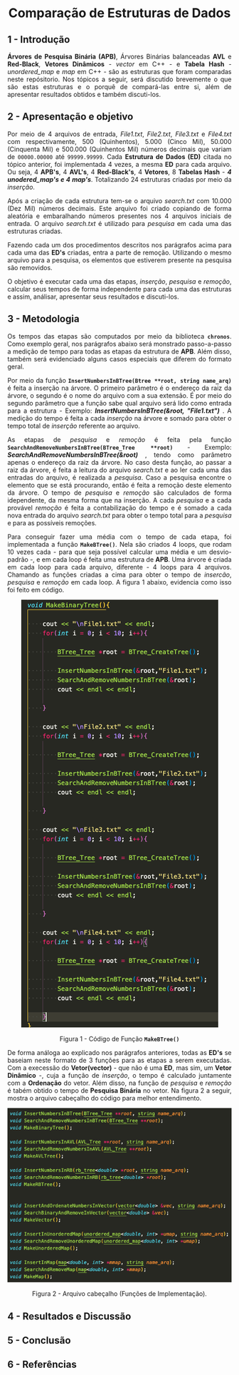 <div align="justify">

<div align="center">

# Comparação de Estruturas de Dados 

</div>

## 1 - Introdução

**Árvores de Pesquisa Binária (APB)**, Árvores Binárias balanceadas **AVL** e **Red-Black**, **Vetores Dinâmicos** - *vector* em C++ - e **Tabela Hash** - *unordered_map* e *map* em C++ - são as estruturas que foram comparadas neste repósitorio. Nos tópicos a seguir, será discutido brevemente o que são estas estruturas e o porquê de compará-las entre si, além de apresentar resultados obtidos e também discuti-los.

## 2 - Apresentação e objetivo

Por meio de 4 arquivos de entrada, *File1.txt*, *File2.txt*, *File3.txt* e *File4.txt* com respectivamente, 500 (Quinhentos), 5.000 (Cinco Mil), 50.000 (Cinquenta Mil) e 500.000 (Quinhentos Mil) números decimais que variam de `00000.00000` até `99999.99999`. Cada **Estrutura de Dados (ED)** citada no tópico anterior, foi implementada 4 vezes, a mesma  **ED** para cada arquivo. Ou seja, 4 **APB's**, 4 **AVL's**, 4 **Red-Black's**, 4 **Vetores**, 8 **Tabelas Hash** - ***4 unodered_map's e 4 map's***. Totalizando 24 estruturas criadas por meio da *inserção*.

Após a criação de cada estrutura tem-se o arquivo *search.txt* com 10.000 (Dez Mil) números decimais. Este arquivo foi criado copiando de forma aleatória e embaralhando números presentes nos 4 arquivos iniciais de entrada. O arquivo *search.txt*  é utilizado para *pesquisa* em cada uma das estruturas criadas.

Fazendo cada um dos procedimentos descritos nos parágrafos acima para cada uma das **ED's** criadas, entra a parte de remoção. Utilizando o mesmo arquivo para a pesquisa, os elementos que estiverem presente na pesquisa são removidos.

O objetivo é executar cada uma das etapas, *inserção*, *pesquisa* e *remoção*, calcular seus tempos de forma independente para cada uma das estruturas e assim, análisar, apresentar seus resultados e discuti-los.

## 3 - Metodologia

Os tempos das etapas são computados por meio da biblioteca **`chronos`**. Como exemplo geral, nos parágrafos abaixo será monstrado passo-a-passo a medição de tempo para todas as etapas da estrutura de **APB**. Além disso, também será evidenciado alguns casos especiais que diferem do formato geral.

Por meio da função **`InsertNumbersInBTree(Btree **root, string name_arq)`** é feita a inserção na árvore. O primeiro parâmetro é o endereço da raiz da árvore, o segundo é o nome do arquivo com a sua extensão. É por meio do segundo parâmetro que a função sabe qual arquivo será lido como entrada para a estrutura - Exemplo: ***InsertNumbersInBTree(&root, "File1.txt")*** . A medição do tempo é feita a cada *inserção* na árvore e somado para obter o tempo total de *inserção* referente ao arquivo.

As etapas de *pesquisa* e *remoção* é feita pela função  **`SearchAndRemoveNumbersInBTree(BTree_Tree **root)`** - Exemplo: ***SearchAndRemoveNumbersInBTree(&root)*** , tendo como parâmetro apenas o endereço da raiz da árvore. No caso desta função, ao passar a raiz da árvore, é feita a leitura do arquivo *search.txt* e ao ler cada uma das entradas do arquivo, é realizada a *pesquisa*. Caso a pesquisa encontre o elemento que se está procurando, então é feita a remoção deste elemento da árvore. O tempo de *pesquisa* e *remoção* são calculados de forma idependente, da mesma forma que na inserção. A cada *pesquisa* e a cada provável *remoção* é feita a contabilização do tempo e é somado a cada nova entrada do arquivo *search.txt* para obter o tempo total para a *pesquisa* e para as possíveis remoções.

Para conseguir fazer uma média com o tempo de cada etapa, foi implementada a função **`MakeBTree()`**. Nela são criados 4 loops, que rodam 10 vezes cada - para que seja possível calcular uma média e um desvio-padrão -, e em cada loop é feita uma estrutura de **APB**. Uma árvore é criada em cada loop para cada arquivo, diferente - 4 loops para 4 arquivos. Chamando as funções criadas a cima para obter o tempo de *insercão*, *pesquisa* e *remoção* em cada loop. A figura 1 abaixo, evidencia como isso foi feito em código.

<div align="center">

![make](./assets/makebtree.png "makebtree.png")

Figura 1 - Código de Função **`MakeBTree()`**
</div>

De forma análoga ao explicado nos parágrafos anteriores, todas as **ED's** se baseiam neste formato de 3 funções para as etapas a serem executadas. Com a execessão do **Vetor(vector)** - que não é uma **ED**, mas sim, um **Vetor Dinâmico** -, cuja a função de *inserção*, o tempo é calculado juntamente com a **Ordenação** do vetor. Além disso, na função de *pesquisa* e *remoção* é tabém obtido o tempo de **Pesquisa Binária** no vetor. Na figura 2 a seguir, mostra o arquivo cabeçalho do código para melhor entendimento.

<div align="center">

![cabecalho](./assets/cabecalho.png "cabecalho.png")

Figura 2 - Arquivo cabeçalho (Funções de Implementação).
</div>


## 4 - Resultados e Discussão

## 5 - Conclusão

## 6 - Referências


</div>
